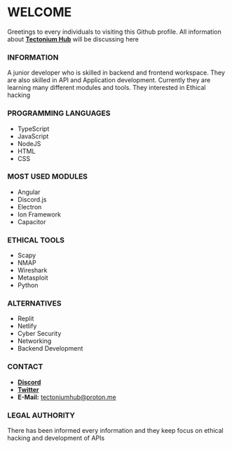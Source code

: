 # WELCOME
Greetings to every individuals to visiting this Github profile. All information about **[Tectonium Hub](https://github.com/tectoniumhub)** will be discussing here

### INFORMATION
A junior developer who is skilled in backend and frontend workspace. They are also skilled in API and Application development. Currently they are learning many different modules and tools. They interested in Ethical hacking

### PROGRAMMING LANGUAGES
- TypeScript
- JavaScript
- NodeJS
- HTML
- CSS

### MOST USED MODULES
- Angular
- Discord.js
- Electron
- Ion Framework
- Capacitor

### ETHICAL TOOLS
- Scapy
- NMAP
- Wireshark
- Metasploit
- Python

### ALTERNATIVES
- Replit
- Netlify
- Cyber Security
- Networking
- Backend Development

### CONTACT
- **[Discord](https://discord.com/users/946076261623685211)**
- **[Twitter](https://x.com/tectoniumhub?t=qUd3O7HaHAU2aS7GrlHpHg&s=09)**
- **E-Mail:** tectoniumhub@proton.me

### LEGAL AUTHORITY
There has been informed every information and they keep focus on ethical hacking and development of APIs
